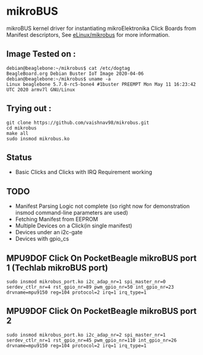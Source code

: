 # mikroBUS

mikroBUS kernel driver for instantiating mikroElektronika Click Boards from Manifest descriptors, See [eLinux/mikrobus](https://elinux.org/mikrobus) for more information.

## Image Tested on :
```
debian@beaglebone:~/mikrobus$ cat /etc/dogtag 
BeagleBoard.org Debian Buster IoT Image 2020-04-06
debian@beaglebone:~/mikrobus$ uname -a
Linux beaglebone 5.7.0-rc5-bone4 #1buster PREEMPT Mon May 11 16:23:42 UTC 2020 armv7l GNU/Linux
```

## Trying out :

```
git clone https://github.com/vaishnav98/mikrobus.git
cd mikrobus
make all
sudo insmod mikrobus.ko
```
## Status

* Basic Clicks and Clicks with IRQ Requirement working

## TODO

* Manifest Parsing Logic not complete (so right now for demonstration insmod command-line parameters are used)
* Fetching Manifest from EEPROM
* Multiple Devices on a Click(in single manifest)
* Devices under an i2c-gate
* Devices with gpio_cs

## MPU9DOF Click On PocketBeagle mikroBUS port 1 (Techlab mikroBUS port)
```
sudo insmod mikrobus_port.ko i2c_adap_nr=1 spi_master_nr=0 serdev_ctlr_nr=4 rst_gpio_nr=89 pwm_gpio_nr=50 int_gpio_nr=23 drvname=mpu9150 reg=104 protocol=2 irq=1 irq_type=1
```
## MPU9DOF Click On PocketBeagle mikroBUS port 2
```
sudo insmod mikrobus_port.ko i2c_adap_nr=2 spi_master_nr=1 serdev_ctlr_nr=1 rst_gpio_nr=45 pwm_gpio_nr=110 int_gpio_nr=26 drvname=mpu9150 reg=104 protocol=2 irq=1 irq_type=1
```
